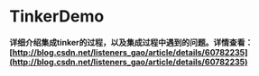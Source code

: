 # TinkerDemo
**详细介绍集成tinker的过程，以及集成过程中遇到的问题。详情查看：[http://blog.csdn.net/listeners_gao/article/details/60782235](http://blog.csdn.net/listeners_gao/article/details/60782235)**
